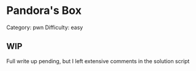 # Pandora's Box

Category: pwn
Difficulty: easy

## WIP

Full write up pending, but I left extensive comments in the solution script